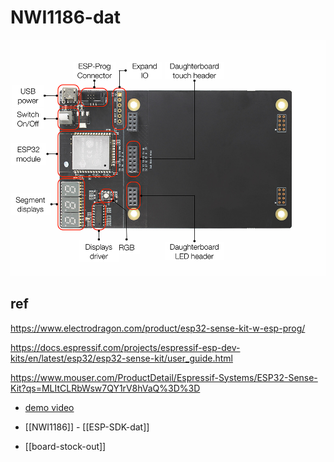 
# NWI1186-dat 



![](2023-10-05-16-10-28.png)


## ref 

https://www.electrodragon.com/product/esp32-sense-kit-w-esp-prog/

https://docs.espressif.com/projects/espressif-esp-dev-kits/en/latest/esp32/esp32-sense-kit/user_guide.html

https://www.mouser.com/ProductDetail/Espressif-Systems/ESP32-Sense-Kit?qs=MLItCLRbWsw7QY1rV8hVaQ%3D%3D

- [demo video](https://www.youtube.com/watch?v=UzN8yJvoCjE&ab_channel=PeiChiNg)

- [[NWI1186]] - [[ESP-SDK-dat]]


- [[board-stock-out]]